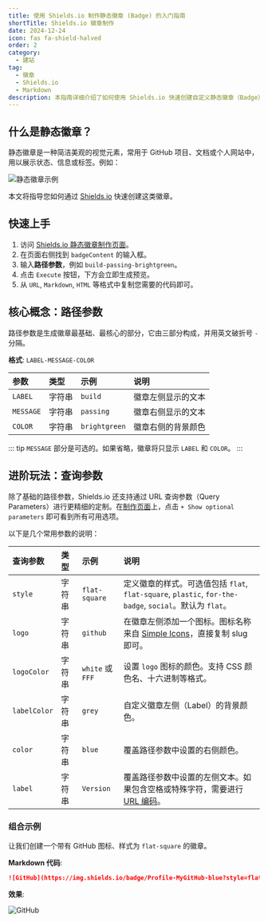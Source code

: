 ```yaml
---
title: 使用 Shields.io 制作静态徽章 (Badge) 的入门指南
shortTitle: Shields.io 徽章制作
date: 2024-12-24
icon: fas fa-shield-halved
order: 2
category:
  - 建站
tag:
  - 徽章
  - Shields.io
  - Markdown
description: 本指南详细介绍了如何使用 Shields.io 快速创建自定义静态徽章（Badge），内容涵盖基础的路径参数用法和高级的查询参数定制，助您美化项目文档与个人主页。
---
```


## 什么是静态徽章？

静态徽章是一种简洁美观的视觉元素，常用于 GitHub 项目、文档或个人网站中，用以展示状态、信息或标签。例如：

![静态徽章示例](https://img.shields.io/badge/build-passing-brightgreen)

本文将指导您如何通过 [Shields.io](https://shields.io/badges) 快速创建这类徽章。

## 快速上手

1.  访问 [Shields.io 静态徽章制作页面](https://shields.io/badges)。
2.  在页面右侧找到 `badgeContent` 的输入框。
3.  输入**路径参数**，例如 `build-passing-brightgreen`。
4.  点击 `Execute` 按钮，下方会立即生成预览。
5.  从 `URL`, `Markdown`, `HTML` 等格式中复制您需要的代码即可。

## 核心概念：路径参数

路径参数是生成徽章最基础、最核心的部分，它由三部分构成，并用英文破折号 `-` 分隔。

**格式**: `LABEL-MESSAGE-COLOR`

| 参数      | 类型   | 示例        | 说明                 |
| :-------- | :----- | :---------- | :------------------- |
| `LABEL`   | 字符串 | `build`     | 徽章左侧显示的文本   |
| `MESSAGE` | 字符串 | `passing`   | 徽章右侧显示的文本   |
| `COLOR`   | 字符串 | `brightgreen` | 徽章右侧的背景颜色   |

::: tip
`MESSAGE` 部分是可选的。如果省略，徽章将只显示 `LABEL` 和 `COLOR`。
:::

## 进阶玩法：查询参数

除了基础的路径参数，Shields.io 还支持通过 URL 查询参数（Query Parameters）进行更精细的定制。在[制作页面](https://shields.io/badges)上，点击 `+ Show optional parameters` 即可看到所有可用选项。

以下是几个常用参数的说明：

| 查询参数     | 类型   | 示例             | 说明                                                                                             |
| :----------- | :----- | :--------------- | :----------------------------------------------------------------------------------------------- |
| `style`      | 字符串 | `flat-square`    | 定义徽章的样式。可选值包括 `flat`, `flat-square`, `plastic`, `for-the-badge`, `social`。默认为 `flat`。 |
| `logo`       | 字符串 | `github`         | 在徽章左侧添加一个图标。图标名称来自 [Simple Icons](https://simpleicons.org/)，直接复制 slug 即可。    |
| `logoColor`  | 字符串 | `white` 或 `FFF` | 设置 `logo` 图标的颜色。支持 CSS 颜色名、十六进制等格式。                                          |
| `labelColor` | 字符串 | `grey`           | 自定义徽章左侧（Label）的背景颜色。                                                                |
| `color`      | 字符串 | `blue`           | 覆盖路径参数中设置的右侧颜色。                                                                   |
| `label`      | 字符串 | `Version`        | 覆盖路径参数中设置的左侧文本。如果包含空格或特殊字符，需要进行 [URL 编码](https://developer.mozilla.org/en-US/docs/Glossary/percent-encoding)。 |

### 组合示例

让我们创建一个带有 GitHub 图标、样式为 `flat-square` 的徽章。

**Markdown 代码**:
```markdown
![GitHub](https://img.shields.io/badge/Profile-MyGitHub-blue?style=flat-square&logo=github&logoColor=white)
```

**效果**:

![GitHub](https://img.shields.io/badge/Profile-MyGitHub-blue?style=flat-square&logo=github&logoColor=white)














